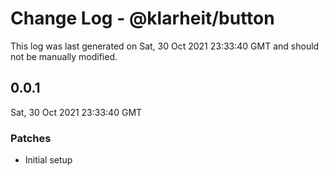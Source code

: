 # Change Log - @klarheit/button

This log was last generated on Sat, 30 Oct 2021 23:33:40 GMT and should not be manually modified.

## 0.0.1
Sat, 30 Oct 2021 23:33:40 GMT

### Patches

- Initial setup

